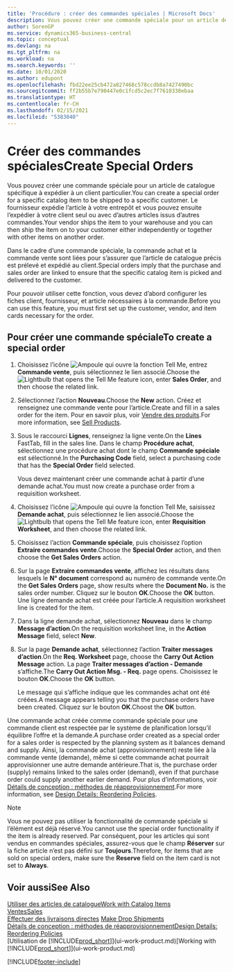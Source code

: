 ```yaml
---
title: 'Procédure : créer des commandes spéciales | Microsoft Docs'
description: Vous pouvez créer une commande spéciale pour un article de catalogue spécifique à expédier à un client particulier. Le fournisseur expédie l’article à votre entrepôt et vous pouvez ensuite l’expédier à votre client seul ou avec d’autres articles issus d’autres commandes.
author: SorenGP
ms.service: dynamics365-business-central
ms.topic: conceptual
ms.devlang: na
ms.tgt_pltfrm: na
ms.workload: na
ms.search.keywords: ''
ms.date: 10/01/2020
ms.author: edupont
ms.openlocfilehash: fbd22ee25cb472a827468c578ccdb8a7427490bc
ms.sourcegitcommit: ff2b55b7e790447e0c1fcd5c2ec7f7610338ebaa
ms.translationtype: HT
ms.contentlocale: fr-CH
ms.lasthandoff: 02/15/2021
ms.locfileid: "5383040"
---
```

# <a name="create-special-orders"></a><span data-ttu-id="5345d-104">Créer des commandes spéciales</span><span class="sxs-lookup"><span data-stu-id="5345d-104">Create Special Orders</span></span>
<span data-ttu-id="5345d-105">Vous pouvez créer une commande spéciale pour un article de catalogue spécifique à expédier à un client particulier.</span><span class="sxs-lookup"><span data-stu-id="5345d-105">You can create a special order for a specific catalog item to be shipped to a specific customer.</span></span> <span data-ttu-id="5345d-106">Le fournisseur expédie l’article à votre entrepôt et vous pouvez ensuite l’expédier à votre client seul ou avec d’autres articles issus d’autres commandes.</span><span class="sxs-lookup"><span data-stu-id="5345d-106">Your vendor ships the item to your warehouse and you can then ship the item on to your customer either independently or together with other items on another order.</span></span>  

<span data-ttu-id="5345d-107">Dans le cadre d’une commande spéciale, la commande achat et la commande vente sont liées pour s’assurer que l’article de catalogue précis est prélevé et expédié au client.</span><span class="sxs-lookup"><span data-stu-id="5345d-107">Special orders imply that the purchase and sales order are linked to ensure that the specific catalog item is picked and delivered to the customer.</span></span>  

<span data-ttu-id="5345d-108">Pour pouvoir utiliser cette fonction, vous devez d’abord configurer les fiches client, fournisseur, et article nécessaires à la commande.</span><span class="sxs-lookup"><span data-stu-id="5345d-108">Before you can use this feature, you must first set up the customer, vendor, and item cards necessary for the order.</span></span>  

## <a name="to-create-a-special-order"></a><span data-ttu-id="5345d-109">Pour créer une commande spéciale</span><span class="sxs-lookup"><span data-stu-id="5345d-109">To create a special order</span></span>  
1.  <span data-ttu-id="5345d-110">Choisissez l’icône ![Ampoule qui ouvre la fonction Tell Me](media/ui-search/search_small.png "Dites-moi ce que vous voulez faire"), entrez **Commande vente**, puis sélectionnez le lien associé.</span><span class="sxs-lookup"><span data-stu-id="5345d-110">Choose the ![Lightbulb that opens the Tell Me feature](media/ui-search/search_small.png "Tell me what you want to do") icon, enter **Sales Order**, and then choose the related link.</span></span>  
2. <span data-ttu-id="5345d-111">Sélectionnez l’action **Nouveau**.</span><span class="sxs-lookup"><span data-stu-id="5345d-111">Choose the **New** action.</span></span> <span data-ttu-id="5345d-112">Créez et renseignez une commande vente pour l’article.</span><span class="sxs-lookup"><span data-stu-id="5345d-112">Create and fill in a  sales order for the item.</span></span> <span data-ttu-id="5345d-113">Pour en savoir plus, voir [Vendre des produits](sales-how-sell-products.md).</span><span class="sxs-lookup"><span data-stu-id="5345d-113">For more information, see [Sell Products](sales-how-sell-products.md).</span></span>
3.  <span data-ttu-id="5345d-114">Sous le raccourci **Lignes**, renseignez la ligne vente.</span><span class="sxs-lookup"><span data-stu-id="5345d-114">On the **Lines** FastTab, fill in the sales line.</span></span> <span data-ttu-id="5345d-115">Dans le champ **Procédure achat**, sélectionnez une procédure achat dont le champ **Commande spéciale** est sélectionné.</span><span class="sxs-lookup"><span data-stu-id="5345d-115">In the **Purchasing Code** field, select a purchasing code that has the **Special Order** field selected.</span></span>

    <span data-ttu-id="5345d-116">Vous devez maintenant créer une commande achat à partir d’une demande achat.</span><span class="sxs-lookup"><span data-stu-id="5345d-116">You must now create a purchase order from a requisition worksheet.</span></span>  
4. <span data-ttu-id="5345d-117">Choisissez l’icône ![Ampoule qui ouvre la fonction Tell Me](media/ui-search/search_small.png "Dites-moi ce que vous voulez faire"), saisissez **Demande achat**, puis sélectionnez le lien associé.</span><span class="sxs-lookup"><span data-stu-id="5345d-117">Choose the ![Lightbulb that opens the Tell Me feature](media/ui-search/search_small.png "Tell me what you want to do") icon, enter **Requisition Worksheet**, and then choose the related link.</span></span>  
5. <span data-ttu-id="5345d-118">Choisissez l’action **Commande spéciale**, puis choisissez l’option **Extraire commandes vente**.</span><span class="sxs-lookup"><span data-stu-id="5345d-118">Choose the **Special Order** action, and then choose the **Get Sales Orders** action.</span></span>  
6.  <span data-ttu-id="5345d-119">Sur la page **Extraire commandes vente**, affichez les résultats dans lesquels le **N° document** correspond au numéro de commande vente.</span><span class="sxs-lookup"><span data-stu-id="5345d-119">On the **Get Sales Orders** page, show results where the **Document No.** is the sales order number.</span></span> <span data-ttu-id="5345d-120">Cliquez sur le bouton **OK**.</span><span class="sxs-lookup"><span data-stu-id="5345d-120">Choose the **OK** button.</span></span> <span data-ttu-id="5345d-121">Une ligne demande achat est créée pour l’article.</span><span class="sxs-lookup"><span data-stu-id="5345d-121">A requisition worksheet line is created for the item.</span></span>  
7.  <span data-ttu-id="5345d-122">Dans la ligne demande achat, sélectionnez **Nouveau** dans le champ **Message d’action**.</span><span class="sxs-lookup"><span data-stu-id="5345d-122">On the requisition worksheet line, in the **Action Message** field, select **New**.</span></span>  
8.  <span data-ttu-id="5345d-123">Sur la page **Demande achat**, sélectionnez l’action **Traiter messages d’action**.</span><span class="sxs-lookup"><span data-stu-id="5345d-123">On the **Req. Worksheet** page, choose the **Carry Out Action Message** action.</span></span> <span data-ttu-id="5345d-124">La page **Traiter messages d’action - Demande** s’affiche.</span><span class="sxs-lookup"><span data-stu-id="5345d-124">The **Carry Out Action Msg. - Req.** page opens.</span></span> <span data-ttu-id="5345d-125">Choisissez le bouton **OK**.</span><span class="sxs-lookup"><span data-stu-id="5345d-125">Choose the **OK** button.</span></span>  

    <span data-ttu-id="5345d-126">Le message qui s’affiche indique que les commandes achat ont été créées.</span><span class="sxs-lookup"><span data-stu-id="5345d-126">A message appears telling you that the purchase orders have been created.</span></span> <span data-ttu-id="5345d-127">Cliquez sur le bouton **OK**.</span><span class="sxs-lookup"><span data-stu-id="5345d-127">Choost the **OK** button.</span></span>  

<span data-ttu-id="5345d-128">Une commande achat créée comme commande spéciale pour une commande client est respectée par le système de planification lorsqu’il équilibre l’offre et la demande.</span><span class="sxs-lookup"><span data-stu-id="5345d-128">A purchase order created as a special order for a sales order is respected by the planning system as it balances demand and supply.</span></span> <span data-ttu-id="5345d-129">Ainsi, la commande achat (approvisionnement) reste liée à la commande vente (demande), même si cette commande achat pourrait approvisionner une autre demande antérieure.</span><span class="sxs-lookup"><span data-stu-id="5345d-129">That is, the purchase order (supply) remains linked to the sales order (demand), even if that purchase order could supply another earlier demand.</span></span> <span data-ttu-id="5345d-130">Pour plus d’informations, voir [Détails de conception : méthodes de réapprovisionnement](design-details-reservation-order-tracking-and-action-messaging.md).</span><span class="sxs-lookup"><span data-stu-id="5345d-130">For more information, see [Design Details: Reordering Policies](design-details-reservation-order-tracking-and-action-messaging.md).</span></span>  

> [!NOTE]  
>  <span data-ttu-id="5345d-131">Vous ne pouvez pas utiliser la fonctionnalité de commande spéciale si l’élément est déjà réservé.</span><span class="sxs-lookup"><span data-stu-id="5345d-131">You cannot use the special order functionality if the item is already reserved.</span></span> <span data-ttu-id="5345d-132">Par conséquent, pour les articles qui sont vendus en commandes spéciales, assurez\-vous que le champ **Réserver** sur la fiche article n’est pas défini sur **Toujours**.</span><span class="sxs-lookup"><span data-stu-id="5345d-132">Therefore, for items that are sold on special orders, make sure the **Reserve** field on the item card is not set to **Always**.</span></span>  

## <a name="see-also"></a><span data-ttu-id="5345d-133">Voir aussi</span><span class="sxs-lookup"><span data-stu-id="5345d-133">See Also</span></span>  
[<span data-ttu-id="5345d-134">Utiliser des articles de catalogue</span><span class="sxs-lookup"><span data-stu-id="5345d-134">Work with Catalog Items</span></span>](inventory-how-work-nonstock-items.md)  
[<span data-ttu-id="5345d-135">Ventes</span><span class="sxs-lookup"><span data-stu-id="5345d-135">Sales</span></span>](sales-manage-sales.md)  
<span data-ttu-id="5345d-136">[Effectuer des livraisons directes](sales-how-drop-shipment.md) </span><span class="sxs-lookup"><span data-stu-id="5345d-136">[Make Drop Shipments](sales-how-drop-shipment.md) </span></span>  
[<span data-ttu-id="5345d-137">Détails de conception : méthodes de réapprovisionnement</span><span class="sxs-lookup"><span data-stu-id="5345d-137">Design Details: Reordering Policies</span></span>](design-details-reservation-order-tracking-and-action-messaging.md)  
<span data-ttu-id="5345d-138">[Utilisation de [!INCLUDE[prod_short](includes/prod_short.md)]](ui-work-product.md)</span><span class="sxs-lookup"><span data-stu-id="5345d-138">[Working with [!INCLUDE[prod_short](includes/prod_short.md)]](ui-work-product.md)</span></span>


[!INCLUDE[footer-include](includes/footer-banner.md)]